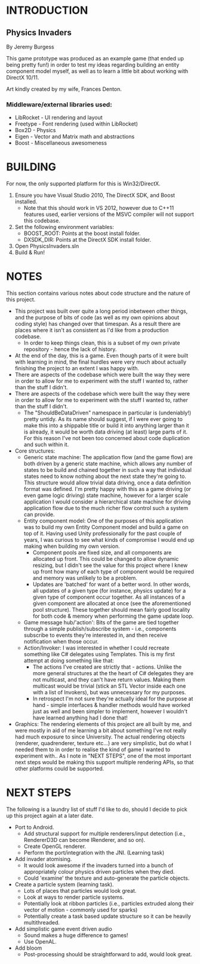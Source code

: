 # INTRODUCTION

## Physics Invaders

By Jeremy Burgess

This game prototype was produced as an example game (that ended up being pretty fun!) in order to test my ideas regarding building an entity component model myself, as well as to learn a little bit about working with DirectX 10/11. 

Art kindly created by my wife, Frances Denton.

### Middleware/external libraries used:
 * LibRocket - UI rendering and layout
 * Freetype - Font rendering (used within LibRocket)
 * Box2D - Physics
 * Eigen - Vector and Matrix math and abstractions
 * Boost - Miscellaneous awesomeness

# BUILDING

For now, the only supported platform for this is Win32/DirectX.

1. Ensure you have Visual Studio 2010, The DirectX SDK, and Boost installed.  
    *  Note that this should work in VS 2012, however due to C++11 features used, earlier versions of the MSVC compiler will not support this codebase.
2. Set the following environment variables:  
    *  BOOST_ROOT: Points at the boost install folder.  
    *  DXSDK_DIR: Points at the DirectX SDK install folder.  
3. Open PhysicsInvaders.sln
4. Build & Run!

# NOTES

This section contains various notes about code structure and the nature of this project.

 * This project was built over quite a long period inbetween other things, and the purpose of bits of code (as well as my own opinions about coding style) has changed over that timespan. As a result there are places where it isn't as consistent as I'd like from a production codebase.
   * In order to keep things clean, this is a subset of my own private repository - hence the lack of history.
 * At the end of the day, this is a game. Even though parts of it were built with learning in mind, the final hurdles were very much about actually finishing the project to an extent I was happy with.
 * There are aspects of the codebase which were built the way they were in order to allow for me to experiment with the stuff I wanted to, rather than the stuff I didn't.
 * There are aspects of the codebase which were built the way they were in order to allow for me to experiment with the stuff I wanted to, rather than the stuff I didn't.
   * The "ShouldBeDataDriven" namespace in particular is (undeniably!) pretty untidy. As its name should suggest, if I were ever going to make this into a shippable title or build it into anything larger than it is already, it would be worth data driving (at least) large parts of it. For this reason I've not been too concerned about code duplication and such within it.
 * Core structures:
   * Generic state machine: The application flow (and the game flow) are both driven by a generic state machine, which allows any number of states to be build and chained together in such a way that individual states need to know nothing about the next state they're going to. This structure would allow trivial data driving, once a data definition format was defined. I'm pretty happy with this as a game driving (or even game logic driving) state machine, however for a larger scale application I would consider a hierarchical state machine for driving application flow due to the much richer flow control such a system can provide.
   * Entity component model: One of the purposes of this application was to build my own Entity Component model and build a game on top of it. Having used Unity professionally for the past couple of years, I was curious to see what kinds of compromise I would end up making when building my own version.
     * Component pools are fixed size, and all components are allocated up front. This could be changed to allow dynamic resizing, but I didn't see the value for this project where I knew up front how many of each type of component would be required and memory was unlikely to be a problem.
	 * Updates are 'batched' for want of a better word. In other words, all updates of a given type (for instance, physics update) for a given type of component occur together. As all instances of a given component are allocated at once (see the aforementioned pool structure). These together should mean fairly good locality for both code & memory when performing the game update loop.
   * Game message hub/'action': Bits of the game are tied together through a simple publish/subscribe system - i.e., components subscribe to events they're interested in, and then receive notification when those occur.
   * Action/Invoker: I was interested in whether I could recreate something like C# delegates using Templates. This is my first attempt at doing something like that:
     * The actions I've created are strictly that - actions. Unlike the more general structures at the the heart of C# delegates they are not multicast, and they can't have return values. Making them multicast would be trivial (stick an STL Vector inside each one with a list of Invokers), but was unnecessary for my purposes.
	 * In retrospect I'm not sure they're actually ideal for the purpose at hand - simple interfaces & handler methods would have worked just as well and been simpler to implement, however I wouldn't have learned anything had I done that!
 * Graphics: The rendering elements of this project are all built by me, and were mostly in aid of me learning a bit about something I've not really had much exposure to since University. The actual rendering objects (renderer, quadrenderer, texture etc...) are very simplistic, but do what I needed them to in order to realise the kind of game I wanted to experiment with.. As I note in "NEXT STEPS", one of the most important next steps would be making this support multiple rendering APIs, so that other platforms could be supported. 

# NEXT STEPS

The following is a laundry list of stuff I'd like to do, should I decide to pick up this project again at a later date.

 * Port to Android.
   * Add structural support for multiple renderers/input detection (i.e., RendererD3D can become IRenderer, and so on).
   * Create OpenGL renderer.
   * Perform the port/integration with the JNI. (Learning task)
 * Add invader atomising.
   * It would look awesome if the invaders turned into a bunch of appropriately colour physics driven particles when they died.
   * Could 'examine' the texture and auto-generate the particle objects.
 * Create a particle system (learning task).
   * Lots of places that particles would look great.
   * Look at ways to render particle systems.
   * Potentially look at ribbon particles (i.e., particles extruded along their vector of motion - commonly used for sparks)
   * Potentially create a task based update structure so it can be heavily multithreaded.
 * Add simplistic game event driven audio
   * Sound makes a huge difference to games!
   * Use OpenAL.
 * Add bloom
   * Post-processing should be straightforward to add, would look great.